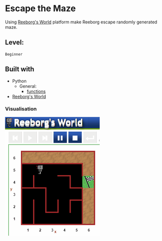 # Escape the Maze

Using [Reeborg's World](https://reeborg.ca/reeborg.html?lang=en&mode=python&menu=worlds%2Fmenus%2Freeborg_intro_en.json&name=Maze&url=worlds%2Ftutorial_en%2Fmaze1.json) platform make Reeborg escape randomly generated maze.

## Level:
    Beginner

## Built with
* Python
    - General:
        - [functions](https://docs.python.org/2.0/ref/function.html)
* [Reeborg's World](https://reeborg.ca/index_en.html)

### Visualisation

![](visualisation.gif)

